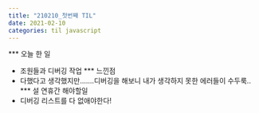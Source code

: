 ```yaml
---
title: "210210_첫번째 TIL"
date: 2021-02-10 
categories: til javascript
---
```


*** 오늘 한 일
- 조원들과 디버깅 작업
*** 느낀점 
- 다했다고 생각했지만.......디버깅을 해보니 내가 생각하지 못한 에러들이 수두룩..
*** 설 연휴간 해야할일
- 디버깅 리스트를 다 없애야한다!

